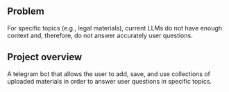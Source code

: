 ## Problem
For specific topics (e.g., legal materials), current LLMs do not have enough context and, therefore, do not answer accurately user questions.

## Project overview
A telegram bot that allows the user to add, save, and use collections of uploaded materials in order to answer user questions in specific topics.